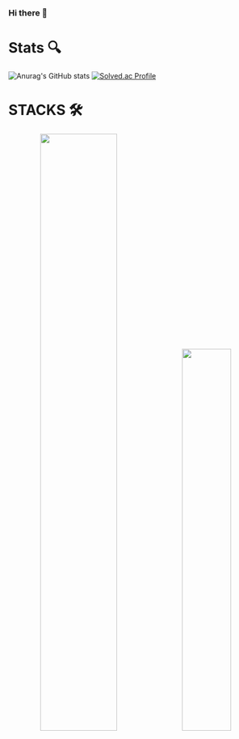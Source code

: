 ### Hi there 👋

<!--
**JeongBeomi/JeongBeomi** is a ✨ _special_ ✨ repository because its `README.md` (this file) appears on your GitHub profile.

Here are some ideas to get you started:

- 🔭 I’m currently working on ...
- 🌱 I’m currently learning ...
- 👯 I’m looking to collaborate on ...
- 🤔 I’m looking for help with ...
- 💬 Ask me about ...
- 📫 How to reach me: ...
- 😄 Pronouns: ...
- ⚡ Fun fact: ...
-->

# Stats 🔍

![Anurag's GitHub stats](https://github-readme-stats.vercel.app/api?username=JeongBeomi&show_icons=true&theme=radical)
[![Solved.ac Profile](http://mazassumnida.wtf/api/v2/generate_badge?boj=qja367)](https://solved.ac/qja367/)

# STACKS 🛠️
<div align="center">
  <img width="55%" src="https://github-readme-stats.vercel.app/api?username=JeongBeomi&show_icons=true&theme=radical">
  <img width="44%" src="http://mazassumnida.wtf/api/v2/generate_badge?boj=qja367">
 </div>

